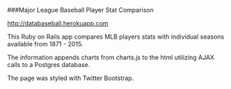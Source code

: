 ###Major League Baseball Player Stat Comparison

http://databaseball.herokuapp.com

This Ruby on Rails app compares MLB players stats with individual seasons available from 1871 - 2015.

The information appends charts from charts.js to the html utilizing AJAX calls to a Postgres database.

The page was styled with Twitter Bootstrap.
